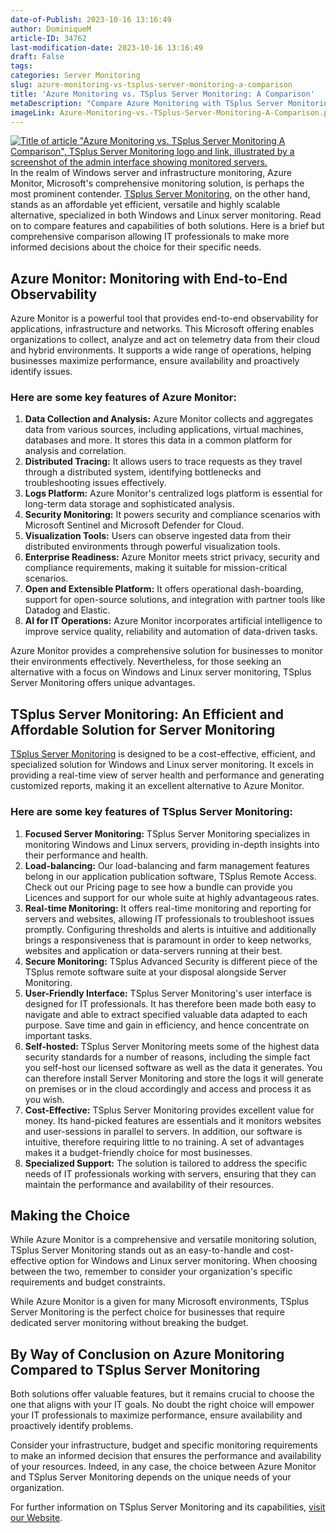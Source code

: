 ```yaml
---
date-of-Publish: 2023-10-16 13:16:49
author: DominiqueM
article-ID: 34762
last-modification-date: 2023-10-16 13:16:49
draft: False
tags: 
categories: Server Monitoring
slug: azure-monitoring-vs-tsplus-server-monitoring-a-comparison
title: 'Azure Monitoring vs. TSplus Server Monitoring: A Comparison'
metaDescription: "Compare Azure Monitoring with TSplus Server Monitoring and see how our software comes up trumps for affordability and intuitiveness."
imageLink: Azure-Monitoring-vs.-TSplus-Server-Monitoring-A-Comparison.png
---
```

[![Title of article "Azure Monitoring vs. TSplus Server Monitoring A Comparison", TSplus Server Monitoring logo and link, illustrated by a screenshot of the admin interface showing monitored servers.](/images/Azure-Monitoring-vs.-TSplus-Server-Monitoring-A-Comparison.png)](https://tsplus.net/server-monitoring/) 
In the realm of Windows server and infrastructure monitoring, Azure Monitor, Microsoft's comprehensive monitoring solution, is perhaps the most prominent contender. [TSplus Server Monitoring](https://tsplus.net/server-monitoring/), on the other hand, stands as an affordable yet efficient, versatile and highly scalable alternative, specialized in both Windows and Linux server monitoring. Read on to compare features and capabilities of both solutions. Here is a brief but comprehensive comparison allowing IT professionals to make more informed decisions about the choice for their specific needs.
## Azure Monitor: Monitoring with End-to-End Observability


Azure Monitor is a powerful tool that provides end-to-end observability for applications, infrastructure and networks. This Microsoft offering enables organizations to collect, analyze and act on telemetry data from their cloud and hybrid environments. It supports a wide range of operations, helping businesses maximize performance, ensure availability and proactively identify issues.


### Here are some key features of Azure Monitor:


1. **Data Collection and Analysis:** Azure Monitor collects and aggregates data from various sources, including applications, virtual machines, databases and more. It stores this data in a common platform for analysis and correlation.
2. **Distributed Tracing:** It allows users to trace requests as they travel through a distributed system, identifying bottlenecks and troubleshooting issues effectively.
3. **Logs Platform:** Azure Monitor's centralized logs platform is essential for long-term data storage and sophisticated analysis.
4. **Security Monitoring:** It powers security and compliance scenarios with Microsoft Sentinel and Microsoft Defender for Cloud.
5. **Visualization Tools:** Users can observe ingested data from their distributed environments through powerful visualization tools.
6. **Enterprise Readiness:** Azure Monitor meets strict privacy, security and compliance requirements, making it suitable for mission-critical scenarios.
7. **Open and Extensible Platform:** It offers operational dash-boarding, support for open-source solutions, and integration with partner tools like Datadog and Elastic.
8. **AI for IT Operations:** Azure Monitor incorporates artificial intelligence to improve service quality, reliability and automation of data-driven tasks.


Azure Monitor provides a comprehensive solution for businesses to monitor their environments effectively. Nevertheless, for those seeking an alternative with a focus on Windows and Linux server monitoring, TSplus Server Monitoring offers unique advantages.


## TSplus Server Monitoring: An Efficient and Affordable Solution for Server Monitoring


[TSplus Server Monitoring](https://tsplus.net/server-monitoring/features/) is designed to be a cost-effective, efficient, and specialized solution for Windows and Linux server monitoring. It excels in providing a real-time view of server health and performance and generating customized reports, making it an excellent alternative to Azure Monitor.


### Here are some key features of TSplus Server Monitoring:


1. **Focused Server Monitoring:** TSplus Server Monitoring specializes in monitoring Windows and Linux servers, providing in-depth insights into their performance and health.
2. **Load-balancing:** Our load-balancing and farm management features belong in our application publication software, TSplus Remote Access. Check out our Pricing page to see how a bundle can provide you Licences and support for our whole suite at highly advantageous rates.
3. **Real-time Monitoring:** It offers real-time monitoring and reporting for servers and websites, allowing IT professionals to troubleshoot issues promptly. Configuring thresholds and alerts is intuitive and additionally brings a responsiveness that is paramount in order to keep networks, websites and application or data-servers running at their best.
4. **Secure Monitoring:** TSplus Advanced Security is different piece of the TSplus remote software suite at your disposal alongside Server Monitoring.
5. **User-Friendly Interface:** TSplus Server Monitoring's user interface is designed for IT professionals. It has therefore been made both easy to navigate and able to extract specified valuable data adapted to each purpose. Save time and gain in efficiency, and hence concentrate on important tasks.
6. **Self-hosted:** TSplus Server Monitoring meets some of the highest data security standards for a number of reasons, including the simple fact you self-host our licensed software as well as the data it generates. You can therefore install Server Monitoring and store the logs it will generate on premises or in the cloud accordingly and access and process it as you wish.
7. **Cost-Effective:** TSplus Server Monitoring provides excellent value for money. Its hand-picked features are essentials and it monitors websites and user-sessions in parallel to servers. In addition, our software is intuitive, therefore requiring little to no training. A set of advantages makes it a budget-friendly choice for most businesses.
8. **Specialized Support:** The solution is tailored to address the specific needs of IT professionals working with servers, ensuring that they can maintain the performance and availability of their resources.

## Making the Choice


While Azure Monitor is a comprehensive and versatile monitoring solution, TSplus Server Monitoring stands out as an easy-to-handle and cost-effective option for Windows and Linux server monitoring. When choosing between the two, remember to consider your organization's specific requirements and budget constraints.


While Azure Monitor is a given for many Microsoft environments, TSplus Server Monitoring is the perfect choice for businesses that require dedicated server monitoring without breaking the budget.


## By Way of Conclusion on Azure Monitoring Compared to TSplus Server Monitoring


Both solutions offer valuable features, but it remains crucial to choose the one that aligns with your IT goals. No doubt the right choice will empower your IT professionals to maximize performance, ensure availability and proactively identify problems.


Consider your infrastructure, budget and specific monitoring requirements to make an informed decision that ensures the performance and availability of your resources. Indeed, in any case, the choice between Azure Monitor and TSplus Server Monitoring depends on the unique needs of your organization.


For further information on TSplus Server Monitoring and its capabilities, [visit our Website](https://tsplus.net/server-monitoring/).


